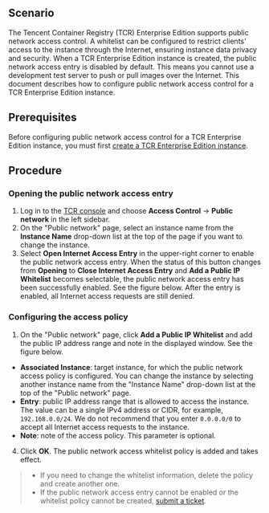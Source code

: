 
## Scenario

The Tencent Container Registry (TCR) Enterprise Edition supports public network access control. A whitelist can be configured to restrict clients' access to the instance through the Internet, ensuring instance data privacy and security. When a TCR Enterprise Edition instance is created, the public network access entry is disabled by default. This means you cannot use a development test server to push or pull images over the Internet.
This document describes how to configure public network access control for a TCR Enterprise Edition instance.

## Prerequisites
Before configuring public network access control for a TCR Enterprise Edition instance, you must first [create a TCR Enterprise Edition instance](https://intl.cloud.tencent.com/document/product/1051/35486).


## Procedure
### Opening the public network access entry
1. Log in to the [TCR console](https://console.cloud.tencent.com/tcr) and choose **Access Control** -> **Public network** in the left sidebar.
2. On the "Public network" page, select an instance name from the **Instance Name** drop-down list at the top of the page if you want to change the instance.
3. Select **Open Internet Access Entry** in the upper-right corner to enable the public network access entry.
When the status of this button changes from **Opening** to **Close Internet Access Entry** and **Add a Public IP Whitelist** becomes selectable, the public network access entry has been successfully enabled. See the figure below.
After the entry is enabled, all Internet access requests are still denied.



### Configuring the access policy
1. On the "Public network" page, click **Add a Public IP Whitelist** and add the public IP address range and note in the displayed window. See the figure below.

 - **Associated Instance**: target instance, for which the public network access policy is configured. You can change the instance by selecting another instance name from the "Instance Name" drop-down list at the top of the "Public network" page.
 - **Entry**: public IP address range that is allowed to access the instance. The value can be a single IPv4 address or CIDR, for example, `192.168.0.0/24`. We do not recommend that you enter `0.0.0.0/0` to accept all Internet access requests to the instance.
 - **Note**: note of the access policy. This parameter is optional.
4. Click **OK**. The public network access whitelist policy is added and takes effect.
>
>- If you need to change the whitelist information, delete the policy and create another one.
>- If the public network access entry cannot be enabled or the whitelist policy cannot be created, [submit a ticket](https://console.cloud.tencent.com/workorder/category).
>
